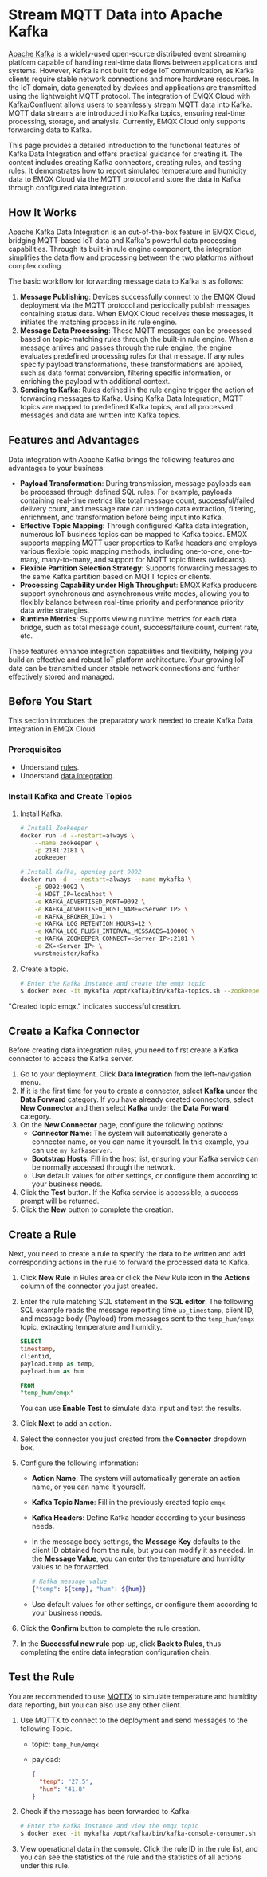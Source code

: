 # Stream MQTT Data into Apache Kafka

[Apache Kafka](https://kafka.apache.org/) is a widely-used open-source distributed event streaming platform capable of handling real-time data flows between applications and systems. However, Kafka is not built for edge IoT communication, as Kafka clients require stable network connections and more hardware resources. In the IoT domain, data generated by devices and applications are transmitted using the lightweight MQTT protocol. The integration of EMQX Cloud with Kafka/Confluent allows users to seamlessly stream MQTT data into Kafka. MQTT data streams are introduced into Kafka topics, ensuring real-time processing, storage, and analysis. Currently, EMQX Cloud only supports forwarding data to Kafka.

This page provides a detailed introduction to the functional features of Kafka Data Integration and offers practical guidance for creating it. The content includes creating Kafka connectors, creating rules, and testing rules. It demonstrates how to report simulated temperature and humidity data to EMQX Cloud via the MQTT protocol and store the data in Kafka through configured data integration.

## How It Works

Apache Kafka Data Integration is an out-of-the-box feature in EMQX Cloud, bridging MQTT-based IoT data and Kafka's powerful data processing capabilities. Through its built-in rule engine component, the integration simplifies the data flow and processing between the two platforms without complex coding.

The basic workflow for forwarding message data to Kafka is as follows:

1. **Message Publishing**: Devices successfully connect to the EMQX Cloud deployment via the MQTT protocol and periodically publish messages containing status data. When EMQX Cloud receives these messages, it initiates the matching process in its rule engine.
2. **Message Data Processing**: These MQTT messages can be processed based on topic-matching rules through the built-in rule engine. When a message arrives and passes through the rule engine, the engine evaluates predefined processing rules for that message. If any rules specify payload transformations, these transformations are applied, such as data format conversion, filtering specific information, or enriching the payload with additional context.
3. **Sending to Kafka**: Rules defined in the rule engine trigger the action of forwarding messages to Kafka. Using Kafka Data Integration, MQTT topics are mapped to predefined Kafka topics, and all processed messages and data are written into Kafka topics.

## Features and Advantages

Data integration with Apache Kafka brings the following features and advantages to your business:

- **Payload Transformation**: During transmission, message payloads can be processed through defined SQL rules. For example, payloads containing real-time metrics like total message count, successful/failed delivery count, and message rate can undergo data extraction, filtering, enrichment, and transformation before being input into Kafka.
- **Effective Topic Mapping**: Through configured Kafka data integration, numerous IoT business topics can be mapped to Kafka topics. EMQX supports mapping MQTT user properties to Kafka headers and employs various flexible topic mapping methods, including one-to-one, one-to-many, many-to-many, and support for MQTT topic filters (wildcards).
- **Flexible Partition Selection Strategy**: Supports forwarding messages to the same Kafka partition based on MQTT topics or clients.
- **Processing Capability under High Throughput**: EMQX Kafka producers support synchronous and asynchronous write modes, allowing you to flexibly balance between real-time priority and performance priority data write strategies.
- **Runtime Metrics**: Supports viewing runtime metrics for each data bridge, such as total message count, success/failure count, current rate, etc.

These features enhance integration capabilities and flexibility, helping you build an effective and robust IoT platform architecture. Your growing IoT data can be transmitted under stable network connections and further effectively stored and managed.

## Before You Start

This section introduces the preparatory work needed to create Kafka Data Integration in EMQX Cloud.

### Prerequisites

- Understand [rules](./rules.md).
- Understand [data integration](./introduction.md).

### Install Kafka and Create Topics

1. Install Kafka.

   ```bash
   # Install Zookeeper
   docker run -d --restart=always \
       --name zookeeper \
       -p 2181:2181 \
       zookeeper
   
   # Install Kafka, opening port 9092
   docker run -d  --restart=always --name mykafka \
       -p 9092:9092 \
       -e HOST_IP=localhost \
       -e KAFKA_ADVERTISED_PORT=9092 \
       -e KAFKA_ADVERTISED_HOST_NAME=<Server IP> \
       -e KAFKA_BROKER_ID=1 \
       -e KAFKA_LOG_RETENTION_HOURS=12 \
       -e KAFKA_LOG_FLUSH_INTERVAL_MESSAGES=100000 \
       -e KAFKA_ZOOKEEPER_CONNECT=<Server IP>:2181 \
       -e ZK=<Server IP> \
       wurstmeister/kafka
   ```
   
2. Create a topic.

   ```bash
   # Enter the Kafka instance and create the emqx topic
   $ docker exec -it mykafka /opt/kafka/bin/kafka-topics.sh --zookeeper <broker IP>:2181 --replication-factor 1 --partitions 1 --topic emqx --create
   ```
   

"Created topic emqx." indicates successful creation.

## Create a Kafka Connector

Before creating data integration rules, you need to first create a Kafka connector to access the Kafka server.

1. Go to your deployment. Click **Data Integration** from the left-navigation menu. 
2. If it is the first time for you to create a connector, select **Kafka** under the **Data Forward** category. If you have already created connectors, select **New Connector** and then select **Kafka** under the **Data Forward** category.
3. On the **New Connector** page, configure the following options:
   - **Connector Name**: The system will automatically generate a connector name, or you can name it yourself. In this example, you can use `my_kafkaserver`.
   - **Bootstrap Hosts**: Fill in the host list, ensuring your Kafka service can be normally accessed through the network. 
   - Use default values for other settings, or configure them according to your business needs.
4. Click the **Test** button. If the Kafka service is accessible, a success prompt will be returned. 
5. Click the **New** button to complete the creation.

## Create a Rule

Next, you need to create a rule to specify the data to be written and add corresponding actions in the rule to forward the processed data to Kafka.

1. Click **New Rule** in Rules area or click the New Rule icon in the **Actions** column of the connector you just created.

2. Enter the rule matching SQL statement in the **SQL editor**. The following SQL example reads the message reporting time `up_timestamp`, client ID, and message body (Payload) from messages sent to the `temp_hum/emqx` topic, extracting temperature and humidity.

   ```sql
   SELECT 
   timestamp,
   clientid, 
   payload.temp as temp, 
   payload.hum as hum
   
   FROM
   "temp_hum/emqx"
   ```

   You can use **Enable Test** to simulate data input and test the results.

3. Click **Next** to add an action. 

4. Select the connector you just created from the **Connector** dropdown box.

5. Configure the following information:

   - **Action Name**: The system will automatically generate an action name, or you can name it yourself.

   - **Kafka Topic Name**: Fill in the previously created topic `emqx`.

   - **Kafka Headers**: Define Kafka header according to your business needs.

   - In the message body settings, the **Message Key** defaults to the client ID obtained from the rule, but you can modify it as needed. In the **Message Value**, you can enter the temperature and humidity values to be forwarded.

     ```bash
     # Kafka message value
     {"temp": ${temp}, "hum": ${hum}}
     ```

   - Use default values for other settings, or configure them according to your business needs.

6. Click the **Confirm** button to complete the rule creation.

7. In the **Successful new rule** pop-up, click **Back to Rules**, thus completing the entire data integration configuration chain.

## Test the Rule

You are recommended to use [MQTTX](https://mqttx.app/) to simulate temperature and humidity data reporting, but you can also use any other client.

1. Use MQTTX to connect to the deployment and send messages to the following Topic.

   - topic: `temp_hum/emqx`

   - payload:

     ```json
     {
       "temp": "27.5",
       "hum": "41.8"
     }
     ```
   
2. Check if the message has been forwarded to Kafka.

   ```bash
   # Enter the Kafka instance and view the emqx topic
   $ docker exec -it mykafka /opt/kafka/bin/kafka-console-consumer.sh --bootstrap-server <broker IP>:9092  --topic emqx --from-beginning
   ```
   
3. View operational data in the console. Click the rule ID in the rule list, and you can see the statistics of the rule and the statistics of all actions under this rule.

